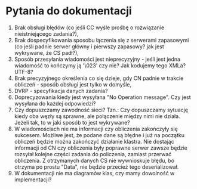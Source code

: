 # Pytania do dokumentacji
1. Brak obsługi błędów (co jeśli CC wyśle prośbę o rozwiązanie nieistniejącego zadania?), 
2. Brak dospecyfikowania sposobu łączenia się z serwerami zapasowymi (co jeśli padnie serwer główny i pierwszy zapasowy? jak jest wykrywane, że CS padł?), 
3. Sposób przesyłania wiadomości jest nieprecyzyjny - jeśli jest jedna wiadomość to kończymy ją '\023' czy nie? Jak kodujemy tego XMLa? UTF-8? 
4. Brak precyzyjnego określenia co się dzieje, gdy CN padnie w trakcie obliczeń - sposób obsługi jest tylko w domyśle, 
5. DVRP - specyfikacja danych zadania? 
6. Doprecyzowania kiedy jest wysyłana "No Operation message". Czy jest wysyłana do każdej odpowiedzi?  
7. Czy dopuszczamy zawodność sieci? Tzn.: Czy dopuszczamy sytuację kiedy oba węzły są sprawne, ale połączenie między nimi nie działa. Jeżeli tak, to w jaki sposób to jest wykrywane?  
8. W wiadomościach nie ma informacji czy obliczenia zakończyły się sukcesem. Możliwe jest, że podane dane są błędne i już na początku obliczeń będzie można zakończyć działanie klastra. Nie dostając informacji od CN czy obliczenia były poprawne serwer zawsze będzie rozsyłał kolejne części zadania do policzenia, zamiast przerwać obliczenia. Z otrzymanych danych CS nie wywnioskuje błędu, bo otrzyma po prostu "Data", nie będzie przecież tego deserializował. 
9. W dokumentacji nie ma diagramów klas, czy mamy dowolność w implementacji?
